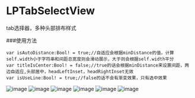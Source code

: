 # LPTabSelectView
tab选择器，多种头部排布样式

###使用方法
```objc
var isAutoDistance:Bool! = true;//自适应会根据minDistance的值，计算self.width小于字符串和间距总宽度则会滑动展示，大于则会根据self.width平分
var titleIsCenter:Bool! = false;//true的话会根据minDistance来设置间距，两边自适应,头部居中，headLeftInset，headRightInset无效
var isUseLine:Bool! = true;//false的话不会有渐变效果，只有选中效果
```
![image](https://wx1.sinaimg.cn/mw690/007bf79Yly1fx1zpxg6stj30ku1123zc.jpg)
![image](https://wx4.sinaimg.cn/mw690/007bf79Yly1fx1zpx9lb5j30ku112gma.jpg)
![image](https://wx2.sinaimg.cn/mw690/007bf79Yly1fx1zpw6giij30ku1120td.jpg)
![image](https://wx4.sinaimg.cn/mw690/007bf79Yly1fx1zpwgtr1j30ku112js2.jpg)
![image](https://wx2.sinaimg.cn/mw690/007bf79Yly1fx1zpx331bj30ku1123z5.jpg)
![image](https://wx1.sinaimg.cn/mw690/007bf79Yly1fx1zpwvt3mj30ku11274x.jpg)
